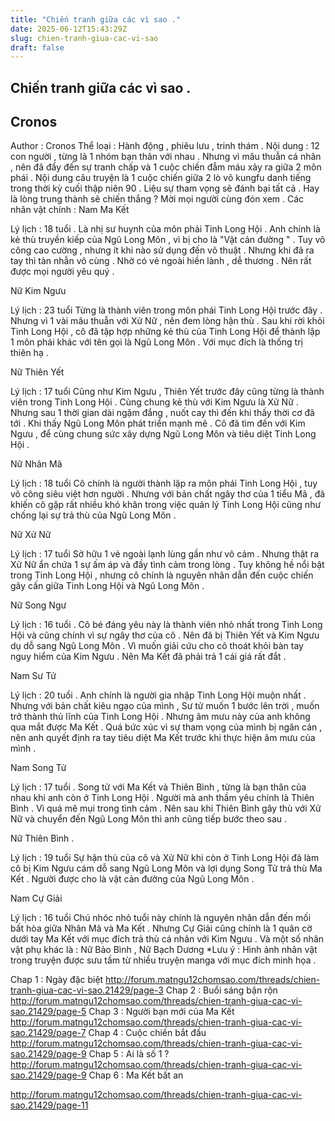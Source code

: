 ```yaml
---
title: "Chiến tranh giữa các vì sao ."
date: 2025-06-12T15:43:29Z
slug: chien-tranh-giua-cac-vi-sao
draft: false
---
```


## Chiến tranh giữa các vì sao .

## Cronos

Author : Cronos
Thể loại : Hành động , phiêu lưu , trinh thám .
Nội dung : 12 con người , từng là 1 nhóm bạn thân với nhau . Nhưng vì mâu thuẫn cá nhân , nên đã đẩy đến sự tranh chấp và 1 cuộc chiến đẫm máu xảy ra giữa 2 môn phái . Nội dung câu truyện là 1 cuộc chiến giữa 2 lò võ kungfu danh tiếng trong thời kỳ cuối thập niên 90 . Liệu sự tham vọng sẽ đánh bại tất cả . Hay là lòng trung thành sẽ chiến thắng ? Mời mọi người cùng đón xem .
Các nhân vật chính :
Nam Ma Kết

Lý lịch :
18 tuổi .
Là nhị sư huynh của môn phải Tinh Long Hội . Anh chính là kẻ thù truyền kiếp của Ngũ Long Môn , vì bị cho là
"Vật cản đường " . Tuy võ công cao cường , nhưng ít khi nào sử dụng đến võ thuật . Nhưng khi đã ra tay thì tàn nhẫn vô cùng . Nhờ có vẻ ngoài hiền lành , dễ thương . Nên rất được mọi người yêu quý .
 
Nữ Kim Ngưu

Lý lịch :
23 tuổi
Từng là thành viên trong môn phái Tinh Long Hội trước đây . Nhưng vì 1 vài mâu thuẫn với Xử Nữ , nên đem lòng hận thù . Sau khi rời khỏi Tinh Long Hội , cô đã tập hợp những kẻ thù của Tinh Long Hội để thành lập 1 môn phái khác với tên gọi là Ngũ Long Môn . Với mục đích là thống trị thiên hạ .
 
Nữ Thiên Yết

Lý lịch :
17 tuổi
Cũng như Kim Ngưu , Thiên Yết trước đây cũng từng là thành viên trong Tinh Long Hội . Cùng chung kẻ thù với Kim Ngưu là Xử Nữ . Nhưng sau 1 thời gian dài ngặm đắng , nuốt cay thì đến khi thấy thời cơ đã tới . Khi thấy Ngũ Long Môn phát triển mạnh mẽ . Cô đã tìm đến với Kim Ngưu , để cùng chung sức xây dựng Ngũ Long Môn và tiêu diệt Tinh Long Hội .
 
Nữ Nhân Mã

Lý lịch :
18 tuổi
Cô chính là người thành lập ra môn phái Tinh Long Hội , tuy võ công siêu việt hơn người . Nhưng với bản chất ngây thơ của 1 tiểu Mã , đã khiến cô gặp rất nhiều khó khăn trong việc quản lý Tinh Long Hội cũng như chống lại sự trả thù của Ngũ Long Môn .
 
Nữ Xử Nữ

Lý lịch :
17 tuổi
Sở hữu 1 vẻ ngoài lạnh lùng gần như vô cảm . Nhưng thật ra Xử Nữ ẩn chứa 1 sự ấm áp và đầy tình cảm trong lòng . Tuy không hề nổi bật trong Tinh Long Hội , nhưng cô chính là nguyên nhân dẫn đến cuộc chiến gây cấn giữa Tinh Long Hội và Ngũ Long Môn .
 
Nữ Song Ngư

Lý lịch :
16 tuổi .
Cô bé đáng yêu này là thành viên nhỏ nhất trong Tinh Long Hội và cũng chính vì sự ngây thơ của cô . Nên đã bị Thiên Yết và Kim Ngưu dụ dỗ sang Ngũ Long Môn . Vì muốn giải cứu cho cô thoát khỏi bàn tay nguy hiểm của Kim Ngưu . Nên Ma Kết đã phải trả 1 cái giá rất đắt .
 
Nam Sư Tử

Lý lịch :
20 tuổi .
Anh chính là người gia nhập Tinh Long Hội muộn nhất . Nhưng với bản chất kiêu ngạo của mình , Sư tử muốn 1 bước lên trời , muốn trở thành thủ lĩnh của Tinh Long Hội . Nhưng âm mưu này của anh không qua mắt được Ma Kết . Quá bức xúc vì sự tham vọng của mình bị ngăn cản , nên anh quyết định ra tay tiêu diệt Ma Kết trước khi thực hiện âm mưu của mình .
 
Nam Song Tử

Lý lịch :
17 tuổi .
Song tử với Ma Kết và Thiên Bình , từng là bạn thân của nhau khi anh còn ở Tinh Long Hội . Người mà anh thầm yêu chính là Thiên Bình . Vì quá mê mụi trong tình cảm . Nên sau khi Thiên Bình gây thù với Xử Nữ và chuyển đến Ngũ Long Môn thì anh cũng tiếp bước theo sau .
 
Nữ Thiên Bình .

 
Lý lịch :
19 tuổi
Sự hận thù của cô và Xử Nữ khi còn ở Tinh Long Hội đã làm cô bị Kim Ngưu cám dỗ sang Ngũ Long Môn và lợi dụng Song Tử trả thù Ma Kết . Người được cho là vật cản đường của Ngũ Long Môn .
 
Nam Cự Giải

Lý lịch :
16 tuổi
Chú nhóc nhỏ tuổi này chính là nguyên nhân dẫn đến mối bất hòa giữa Nhân Mã và Ma Kết . Nhưng Cự Giải cũng chính là 1 quân cờ dưới tay Ma Kết với mục đích trả thù cá nhân với Kim Ngưu .
Và một số nhân vật phụ khác là :
Nữ Bảo Bình , Nữ Bạch Dương
*Lưu ý : Hình ảnh nhân vật trong truyện được sưu tầm từ nhiều truyện manga với mục đích minh họa .
 
 
 
 
 
Chap 1 : Ngày đặc biệt
http://forum.matngu12chomsao.com/threads/chien-tranh-giua-cac-vi-sao.21429/page-3
Chap 2 : Buổi sáng bận rộn 
http://forum.matngu12chomsao.com/threads/chien-tranh-giua-cac-vi-sao.21429/page-5
Chap 3 : Người bạn mới của Ma Kết 
http://forum.matngu12chomsao.com/threads/chien-tranh-giua-cac-vi-sao.21429/page-7
Chap 4 : Cuộc chiến bắt đầu
http://forum.matngu12chomsao.com/threads/chien-tranh-giua-cac-vi-sao.21429/page-9
Chap 5 : Ai là số 1 ?
http://forum.matngu12chomsao.com/threads/chien-tranh-giua-cac-vi-sao.21429/page-9
Chap 6 : Ma Kết bất an 

http://forum.matngu12chomsao.com/threads/chien-tranh-giua-cac-vi-sao.21429/page-11